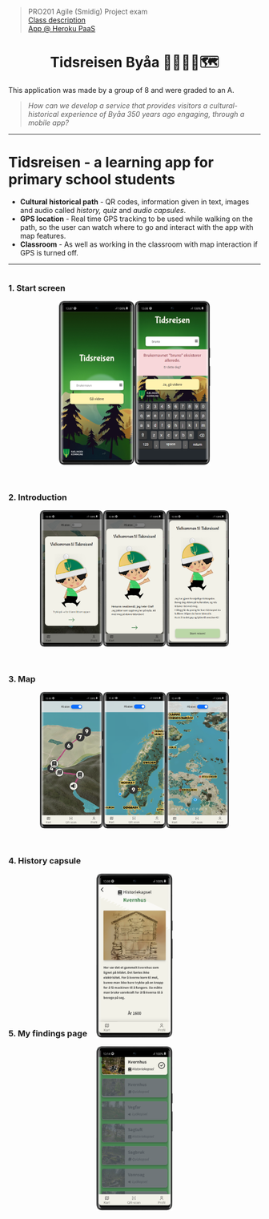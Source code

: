 > PRO201 Agile (Smidig) Project exam <br/>
> [Class description](https://www.kristiania.no/en/syllabus/school-of-economics-innovation-and-technology/first-cycle-degree/pro201/agile-project/) <br/>
> [App @ Heroku PaaS](https://tidsreisen.herokuapp.com/)

<h1 align="center">
Tidsreisen Byåa 🚶‍♂🚩🌲🗺
</h1>

This application was made by a group of 8 and were graded to an A.

> _How can we develop a service that provides visitors
> a cultural-historical experience of Byåa 350 years ago
> engaging, through a mobile app?_

---

# Tidsreisen - a learning app for primary school students

- **Cultural historical path** - QR codes, information given in text, images and audio called _history, quiz_ and _audio capsules_.
- **GPS location** - Real time GPS tracking to be used while walking on the path, so the user can watch where to go and interact with the app with map features.
- **Classroom** - As well as working in the classroom with map interaction if GPS is turned off.

---

<div style="display: flex; flex-direction: column; flex-wrap: wrap; width: 100%; gap: 30px">

<div>
	<h3>1. Start screen</h3>
	<div style="display: flex; flex-direction: row; justify-content: center">
		<img style="width: 30%" alt="start screen" src="client/src/assets/images/imgForReadme/start_screen.png"/>
		<img style="width: 30%" alt="start screen with username" src="client/src/assets/images/imgForReadme/start_screen_username.png"/>
	</div>
</div>

<div>
	<h3>2. Introduction</h3>
	<div style="display: flex; flex-direction: row; justify-content: center">
		<img style="width: 25%" alt="intro modal1" src="client/src/assets/images/imgForReadme/intro1.png"/>
		<img style="width: 25%" alt="intro modal2" src="client/src/assets/images/imgForReadme/intro2.png"/>
		<img style="width: 25%" alt="intro modal3" src="client/src/assets/images/imgForReadme/intro3.png"/>
	</div>
</div>

<div>
	<h3>3. Map</h3>
		<div style="display: flex; flex-direction: row; justify-content: center">
		<img style="width: 25%" alt="intro modal1" src="client/src/assets/images/imgForReadme/map.png"/>
		<img style="width: 25%" alt="intro modal1" src="client/src/assets/images/imgForReadme/map2.png"/>
		<img style="width: 25%" alt="intro modal1" src="client/src/assets/images/imgForReadme/map3.png"/>
	</div>
</div>

<div>
	<h3>4. History capsule</h3>
		<div style="display: flex; flex-direction: row; justify-content: center">
		<img style="width: 30%" alt="intro modal1" src="client/src/assets/images/imgForReadme/history.png"/>
	</div>
</div>

<div>
	<h3>5. My findings page</h3>
		<div style="display: flex; flex-direction: row; justify-content: center">
		<img style="width: 30%" alt="intro modal1" src="client/src/assets/images/imgForReadme/myfindings.png"/>
	</div>
</div>

</div>
